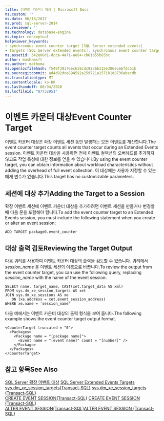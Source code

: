 ```yaml
---
title: 이벤트 카운터 대상 | Microsoft Docs
ms.custom: ''
ms.date: 06/13/2017
ms.prod: sql-server-2014
ms.reviewer: ''
ms.technology: database-engine
ms.topic: conceptual
helpviewer_keywords:
- synchronous event counter target [SQL Server extended events]
- targets [SQL Server extended events], synchronous event counter target
ms.assetid: 342e08d1-dcca-4a71-ae64-cb61b55b85bc
author: mashamsft
ms.author: mathoma
ms.openlocfilehash: f540f39176ec638cdc9236b315e306ecebfdcb1b
ms.sourcegitcommit: ad4d92dce894592a259721a1571b1d8736abacdb
ms.translationtype: MT
ms.contentlocale: ko-KR
ms.lasthandoff: 08/04/2020
ms.locfileid: "87732951"
---
```

# <a name="event-counter-target"></a><span data-ttu-id="ed9f3-102">이벤트 카운터 대상</span><span class="sxs-lookup"><span data-stu-id="ed9f3-102">Event Counter Target</span></span>
  <span data-ttu-id="ed9f3-103">이벤트 카운터 대상은 확장 이벤트 세션 동안 발생하는 모든 이벤트를 계산합니다.</span><span class="sxs-lookup"><span data-stu-id="ed9f3-103">The event counter target counts all events that occur during an Extended Events session.</span></span> <span data-ttu-id="ed9f3-104">이벤트 카운터 대상을 사용하면 전체 이벤트 컬렉션의 오버헤드를 추가하지 않고도 작업 특성에 대한 정보를 얻을 수 있습니다.</span><span class="sxs-lookup"><span data-stu-id="ed9f3-104">By using the event counter target, you can obtain information about workload characteristics without adding the overhead of full event collection.</span></span> <span data-ttu-id="ed9f3-105">이 대상에는 사용자 지정할 수 있는 매개 변수가 없습니다.</span><span class="sxs-lookup"><span data-stu-id="ed9f3-105">This target has no customizable parameters.</span></span>  
  
## <a name="adding-the-target-to-a-session"></a><span data-ttu-id="ed9f3-106">세션에 대상 추가</span><span class="sxs-lookup"><span data-stu-id="ed9f3-106">Adding the Target to a Session</span></span>  
 <span data-ttu-id="ed9f3-107">확장 이벤트 세션에 이벤트 카운터 대상을 추가하려면 이벤트 세션을 만들거나 변경할 때 다음 문을 포함해야 합니다.</span><span class="sxs-lookup"><span data-stu-id="ed9f3-107">To add the event counter target to an Extended Events session, you must include the following statement when you create or alter an event session:</span></span>  
  
```  
ADD TARGET package0.event_counter  
```  
  
## <a name="reviewing-the-target-output"></a><span data-ttu-id="ed9f3-108">대상 출력 검토</span><span class="sxs-lookup"><span data-stu-id="ed9f3-108">Reviewing the Target Output</span></span>  
 <span data-ttu-id="ed9f3-109">다음 쿼리를 사용하여 이벤트 카운터 대상의 출력을 검토할 수 있습니다. 쿼리에서 *session_name* 을 이벤트 세션의 이름으로 바꿉니다.</span><span class="sxs-lookup"><span data-stu-id="ed9f3-109">To review the output from the event counter target, you can use the following query, replacing *session_name* with the name of the event session:</span></span>  
  
```  
SELECT name, target_name, CAST(xet.target_data AS xml)  
FROM sys.dm_xe_session_targets AS xet  
JOIN sys.dm_xe_sessions AS xe  
   ON (xe.address = xet.event_session_address)  
WHERE xe.name = 'session_name'  
```  
  
 <span data-ttu-id="ed9f3-110">다음 예에서는 이벤트 카운터 대상의 출력 형식을 보여 줍니다.</span><span class="sxs-lookup"><span data-stu-id="ed9f3-110">The following example shows the event counter target output format.</span></span>  
  
```  
<CounterTarget truncated = "0">  
  <Packages>  
    <Package name = "[package name]">  
      <Event name = "[event name]" count = "[number]" />  
    </Package>  
  </Packages>  
</CounterTarget>  
```  
  
## <a name="see-also"></a><span data-ttu-id="ed9f3-111">참고 항목</span><span class="sxs-lookup"><span data-stu-id="ed9f3-111">See Also</span></span>  
 <span data-ttu-id="ed9f3-112">[SQL Server 확장 이벤트 대상](../../2014/database-engine/sql-server-extended-events-targets.md) </span><span class="sxs-lookup"><span data-stu-id="ed9f3-112">[SQL Server Extended Events Targets](../../2014/database-engine/sql-server-extended-events-targets.md) </span></span>  
 <span data-ttu-id="ed9f3-113">[sys.dm_xe_session_targets&#40;Transact-SQL&#41;](/sql/relational-databases/system-dynamic-management-views/sys-dm-xe-session-targets-transact-sql) </span><span class="sxs-lookup"><span data-stu-id="ed9f3-113">[sys.dm_xe_session_targets &#40;Transact-SQL&#41;](/sql/relational-databases/system-dynamic-management-views/sys-dm-xe-session-targets-transact-sql) </span></span>  
 <span data-ttu-id="ed9f3-114">[CREATE EVENT SESSION&#40;Transact-SQL&#41;](/sql/t-sql/statements/create-event-session-transact-sql) </span><span class="sxs-lookup"><span data-stu-id="ed9f3-114">[CREATE EVENT SESSION &#40;Transact-SQL&#41;](/sql/t-sql/statements/create-event-session-transact-sql) </span></span>  
 [<span data-ttu-id="ed9f3-115">ALTER EVENT SESSION&#40;Transact-SQL&#41;</span><span class="sxs-lookup"><span data-stu-id="ed9f3-115">ALTER EVENT SESSION &#40;Transact-SQL&#41;</span></span>](/sql/t-sql/statements/alter-event-session-transact-sql)  
  
  
